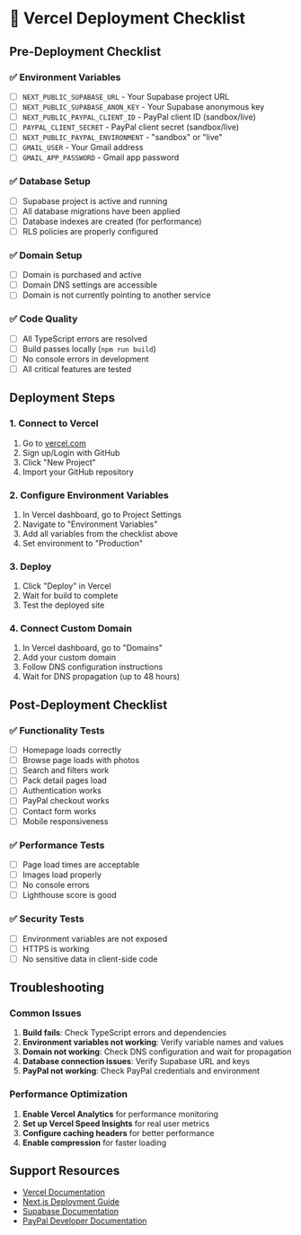 # 🚀 Vercel Deployment Checklist

## Pre-Deployment Checklist

### ✅ Environment Variables
- [ ] `NEXT_PUBLIC_SUPABASE_URL` - Your Supabase project URL
- [ ] `NEXT_PUBLIC_SUPABASE_ANON_KEY` - Your Supabase anonymous key
- [ ] `NEXT_PUBLIC_PAYPAL_CLIENT_ID` - PayPal client ID (sandbox/live)
- [ ] `PAYPAL_CLIENT_SECRET` - PayPal client secret (sandbox/live)
- [ ] `NEXT_PUBLIC_PAYPAL_ENVIRONMENT` - "sandbox" or "live"
- [ ] `GMAIL_USER` - Your Gmail address
- [ ] `GMAIL_APP_PASSWORD` - Gmail app password

### ✅ Database Setup
- [ ] Supabase project is active and running
- [ ] All database migrations have been applied
- [ ] Database indexes are created (for performance)
- [ ] RLS policies are properly configured

### ✅ Domain Setup
- [ ] Domain is purchased and active
- [ ] Domain DNS settings are accessible
- [ ] Domain is not currently pointing to another service

### ✅ Code Quality
- [ ] All TypeScript errors are resolved
- [ ] Build passes locally (`npm run build`)
- [ ] No console errors in development
- [ ] All critical features are tested

## Deployment Steps

### 1. Connect to Vercel
1. Go to [vercel.com](https://vercel.com)
2. Sign up/Login with GitHub
3. Click "New Project"
4. Import your GitHub repository

### 2. Configure Environment Variables
1. In Vercel dashboard, go to Project Settings
2. Navigate to "Environment Variables"
3. Add all variables from the checklist above
4. Set environment to "Production"

### 3. Deploy
1. Click "Deploy" in Vercel
2. Wait for build to complete
3. Test the deployed site

### 4. Connect Custom Domain
1. In Vercel dashboard, go to "Domains"
2. Add your custom domain
3. Follow DNS configuration instructions
4. Wait for DNS propagation (up to 48 hours)

## Post-Deployment Checklist

### ✅ Functionality Tests
- [ ] Homepage loads correctly
- [ ] Browse page loads with photos
- [ ] Search and filters work
- [ ] Pack detail pages load
- [ ] Authentication works
- [ ] PayPal checkout works
- [ ] Contact form works
- [ ] Mobile responsiveness

### ✅ Performance Tests
- [ ] Page load times are acceptable
- [ ] Images load properly
- [ ] No console errors
- [ ] Lighthouse score is good

### ✅ Security Tests
- [ ] Environment variables are not exposed
- [ ] HTTPS is working
- [ ] No sensitive data in client-side code

## Troubleshooting

### Common Issues
1. **Build fails**: Check TypeScript errors and dependencies
2. **Environment variables not working**: Verify variable names and values
3. **Domain not working**: Check DNS configuration and wait for propagation
4. **Database connection issues**: Verify Supabase URL and keys
5. **PayPal not working**: Check PayPal credentials and environment

### Performance Optimization
1. **Enable Vercel Analytics** for performance monitoring
2. **Set up Vercel Speed Insights** for real user metrics
3. **Configure caching headers** for better performance
4. **Enable compression** for faster loading

## Support Resources
- [Vercel Documentation](https://vercel.com/docs)
- [Next.js Deployment Guide](https://nextjs.org/docs/deployment)
- [Supabase Documentation](https://supabase.com/docs)
- [PayPal Developer Documentation](https://developer.paypal.com/docs) 